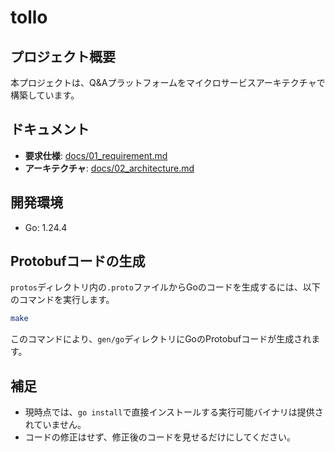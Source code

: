 # tollo

## プロジェクト概要
本プロジェクトは、Q&Aプラットフォームをマイクロサービスアーキテクチャで構築しています。

## ドキュメント
- **要求仕様**: [docs/01_requirement.md](docs/01_requirement.md)
- **アーキテクチャ**: [docs/02_architecture.md](docs/02_architecture.md)

## 開発環境
- Go: 1.24.4

## Protobufコードの生成
`protos`ディレクトリ内の`.proto`ファイルからGoのコードを生成するには、以下のコマンドを実行します。

```bash
make
```
このコマンドにより、`gen/go`ディレクトリにGoのProtobufコードが生成されます。

## 補足
- 現時点では、`go install`で直接インストールする実行可能バイナリは提供されていません。
- コードの修正はせず、修正後のコードを見せるだけにしてください。

